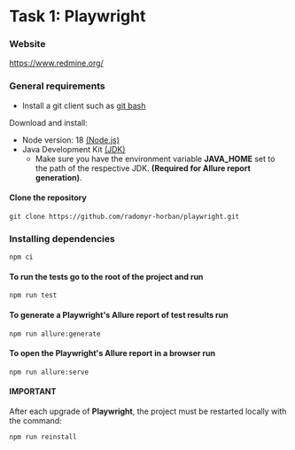 # Task 1: Playwright

### Website

https://www.redmine.org/

### General requirements

- Install a git client such as [git bash](https://git-scm.com/downloads)

Download and install:

- Node version: 18 [(Node.js)](https://nodejs.org/en)
- Java Development Kit [(JDK)](https://www.oracle.com/java/technologies/downloads/)
  - Make sure you have the environment variable **JAVA_HOME** set to the path of the respective JDK. **(Required for Allure report generation)**.

#### Clone the repository

    git clone https://github.com/radomyr-horban/playwright.git

### Installing dependencies

    npm ci

#### To run the tests go to the root of the project and run

    npm run test

#### To generate a Playwright's Allure report of test results run

    npm run allure:generate

#### To open the Playwright's Allure report in a browser run

    npm run allure:serve

#### **IMPORTANT**

After each upgrade of **Playwright**, the project must be restarted locally with the command:

    npm run reinstall
